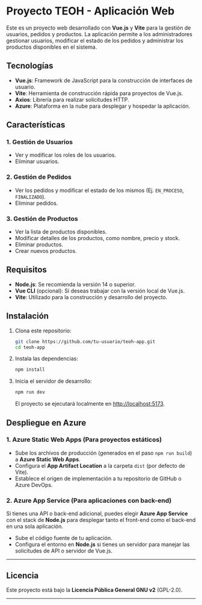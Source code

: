 # Proyecto TEOH - Aplicación Web

Este es un proyecto web desarrollado con **Vue.js** y **Vite** para la gestión de usuarios, pedidos y productos. La aplicación permite a los administradores gestionar usuarios, modificar el estado de los pedidos y administrar los productos disponibles en el sistema.

## Tecnologías

- **Vue.js**: Framework de JavaScript para la construcción de interfaces de usuario.
- **Vite**: Herramienta de construcción rápida para proyectos de Vue.js.
- **Axios**: Librería para realizar solicitudes HTTP.
- **Azure**: Plataforma en la nube para desplegar y hospedar la aplicación.

## Características

### 1. **Gestión de Usuarios**
   - Ver y modificar los roles de los usuarios.
   - Eliminar usuarios.

### 2. **Gestión de Pedidos**
   - Ver los pedidos y modificar el estado de los mismos (Ej. `EN_PROCESO`, `FINALIZADO`).
   - Eliminar pedidos.

### 3. **Gestión de Productos**
   - Ver la lista de productos disponibles.
   - Modificar detalles de los productos, como nombre, precio y stock.
   - Eliminar productos.
   - Crear nuevos productos.

## Requisitos

- **Node.js**: Se recomienda la versión 14 o superior.
- **Vue CLI** (opcional): Si deseas trabajar con la versión local de Vue.js.
- **Vite**: Utilizado para la construcción y desarrollo del proyecto.

## Instalación

1. Clona este repositorio:
   ```bash
   git clone https://github.com/tu-usuario/teoh-app.git
   cd teoh-app
   ```

2. Instala las dependencias:
   ```bash
   npm install
   ```

3. Inicia el servidor de desarrollo:
   ```bash
   npm run dev
   ```

   El proyecto se ejecutará localmente en [http://localhost:5173](http://localhost:5173).

## Despliegue en Azure

### 1. **Azure Static Web Apps (Para proyectos estáticos)**

   - Sube los archivos de producción (generados en el paso `npm run build`) a **Azure Static Web Apps**.
   - Configura el **App Artifact Location** a la carpeta `dist` (por defecto de Vite).
   - Establece el origen de implementación a tu repositorio de GitHub o Azure DevOps.

### 2. **Azure App Service (Para aplicaciones con back-end)**

   Si tienes una API o back-end adicional, puedes elegir **Azure App Service** con el stack de **Node.js** para desplegar tanto el front-end como el back-end en una sola aplicación.

   - Sube el código fuente de tu aplicación.
   - Configura el entorno en **Node.js** si tienes un servidor para manejar las solicitudes de API o servidor de Vue.js.

---

## Licencia

Este proyecto está bajo la **Licencia Pública General GNU v2** (GPL-2.0).



---
